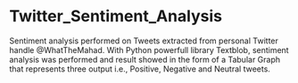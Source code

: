# Twitter_Sentiment_Analysis
Sentiment analysis performed on Tweets extracted from personal Twitter handle @WhatTheMahad. With Python powerfull library Textblob, sentiment analysis was performed and result showed in the form of a Tabular Graph that represents three output i.e., Positive, Negative and Neutral tweets.
